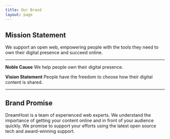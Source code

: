```yaml
---
title: Our Brand
layout: page
---
```


<h2>Mission Statement</h2>

<p class="t-4 m-bottom-8">We support an open web, empowering people with the tools they need to own their digital presence and succeed online.</p>

<hr />

<p class="t-4 m-top-8"><strong>Noble Cause</strong> We help people own their digital presence.</p>

<p class="t-4 m-bottom-8"><strong>Vision Statement</strong> People have the freedom to choose how their digital content is shared.</p>

<hr />

<h2>Brand Promise</h2>
<p class="t-4">DreamHost is a team of experienced web experts. We understand the importance of getting your content online and in front of your audience quickly. We promise to support your efforts using the latest open source tech and award-winning support.</p>
